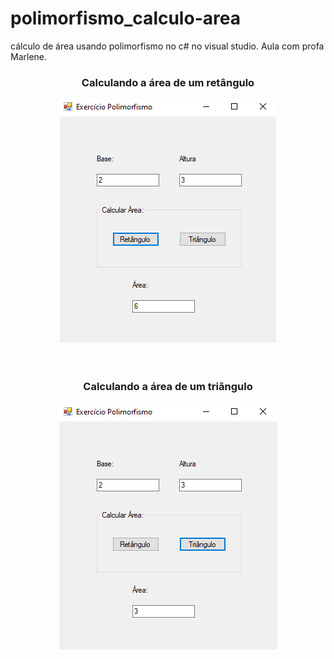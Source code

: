 # polimorfismo_calculo-area
cálculo de área usando polimorfismo no c# no visual studio. Aula com profa Marlene.
<br>
<div align="center">
  <h3>Calculando a área de um retângulo</h3>
  <img src="ImagensGit/1.png">
</div>
<br><br>
<div align="center">
  <h3>Calculando a área de um triângulo</h3>
  <img src="ImagensGit/2.png">
</div>
